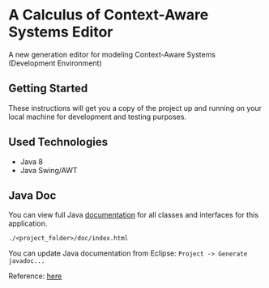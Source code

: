 # A Calculus of Context-Aware Systems Editor

A new generation editor for modeling Context-Aware Systems (Development Environment)

## Getting Started

These instructions will get you a copy of the project up and running on your local machine for development and testing purposes.

## Used Technologies

* Java 8
* Java Swing/AWT

## Java Doc

You can view full Java [documentation](doc/index.html) for all classes and interfaces for this application.

`./<project_folder>/doc/index.html`

You can update Java documentation from Eclipse: `Project -> Generate javadoc...`

Reference: [here](https://stackoverflow.com/questions/4468669/how-to-generate-javadoc-html-files-in-eclipse)
